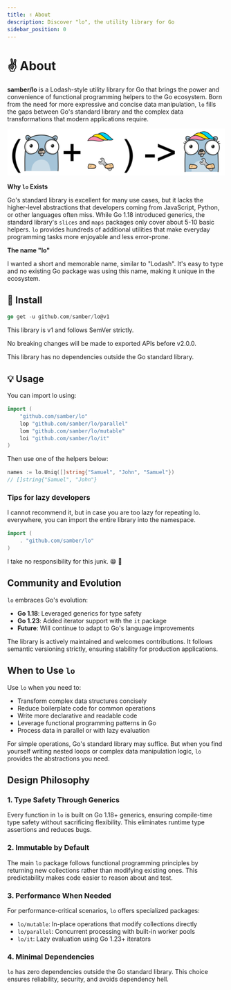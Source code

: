 ```yaml
---
title: ✌️ About
description: Discover "lo", the utility library for Go
sidebar_position: 0
---
```


# ✌️ About

**samber/lo** is a Lodash-style utility library for Go that brings the power and convenience of functional programming helpers to the Go ecosystem. Born from the need for more expressive and concise data manipulation, `lo` fills the gaps between Go's standard library and the complex data transformations that modern applications require.

![logo](../static/img/functional-gopher.png)

**Why `lo` Exists**

Go's standard library is excellent for many use cases, but it lacks the higher-level abstractions that developers coming from JavaScript, Python, or other languages often miss. While Go 1.18 introduced generics, the standard library's `slices` and `maps` packages only cover about 5-10 basic helpers. `lo` provides hundreds of additional utilities that make everyday programming tasks more enjoyable and less error-prone.

**The name "lo"**

I wanted a short and memorable name, similar to "Lodash". It's easy to type and no existing Go package was using this name, making it unique in the ecosystem.

## 🚀 Install

```go
go get -u github.com/samber/lo@v1
```

This library is v1 and follows SemVer strictly.

No breaking changes will be made to exported APIs before v2.0.0.

This library has no dependencies outside the Go standard library.

## 💡 Usage

You can import lo using:

```go
import (
    "github.com/samber/lo"
    lop "github.com/samber/lo/parallel"
    lom "github.com/samber/lo/mutable"
    loi "github.com/samber/lo/it"
)
```

Then use one of the helpers below:

```go
names := lo.Uniq([]string{"Samuel", "John", "Samuel"})
// []string{"Samuel", "John"}
```

### Tips for lazy developers

I cannot recommend it, but in case you are too lazy for repeating lo. everywhere, you can import the entire library into the namespace.

```go
import (
    . "github.com/samber/lo"
)
```

I take no responsibility for this junk. 😁 💩

## Community and Evolution

`lo` embraces Go's evolution:
- **Go 1.18**: Leveraged generics for type safety
- **Go 1.23**: Added iterator support with the `it` package
- **Future**: Will continue to adapt to Go's language improvements

The library is actively maintained and welcomes contributions. It follows semantic versioning strictly, ensuring stability for production applications.

## When to Use `lo`

Use `lo` when you need to:
- Transform complex data structures concisely
- Reduce boilerplate code for common operations
- Write more declarative and readable code
- Leverage functional programming patterns in Go
- Process data in parallel or with lazy evaluation

For simple operations, Go's standard library may suffice. But when you find yourself writing nested loops or complex data manipulation logic, `lo` provides the abstractions you need.

## Design Philosophy

### 1. **Type Safety Through Generics**
Every function in `lo` is built on Go 1.18+ generics, ensuring compile-time type safety without sacrificing flexibility. This eliminates runtime type assertions and reduces bugs.

### 2. **Immutable by Default**
The main `lo` package follows functional programming principles by returning new collections rather than modifying existing ones. This predictability makes code easier to reason about and test.

### 3. **Performance When Needed**
For performance-critical scenarios, `lo` offers specialized packages:
- `lo/mutable`: In-place operations that modify collections directly
- `lo/parallel`: Concurrent processing with built-in worker pools
- `lo/it`: Lazy evaluation using Go 1.23+ iterators

### 4. **Minimal Dependencies**
`lo` has zero dependencies outside the Go standard library. This choice ensures reliability, security, and avoids dependency hell.
